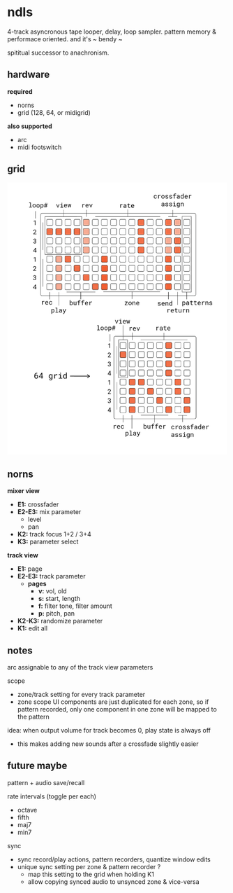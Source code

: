 # ndls

4-track asyncronous tape looper, delay, loop sampler. pattern memory & performace oriented. and it's ~ bendy ~

spititual successor to anachronism.

## hardware

**required**
- norns
- grid (128, 64, or midigrid)

**also supported**
- arc
- midi footswitch

## grid

![documentation image](doc/ndls.png)

## norns

**mixer view**
- **E1:** crossfader
- **E2-E3:** mix parameter
  - level
  - pan
- **K2:** track focus 1+2 / 3+4
- **K3:** parameter select

**track view**
- **E1:** page
- **E2-E3:** track parameter
  - **pages**
    - **v:** vol, old
    - **s:** start, length
    - **f:** filter tone, filter amount
    - **p:** pitch, pan
- **K2-K3:** randomize parameter
- **K1:** edit all

## notes

arc assignable to any of the track view parameters

scope
- zone/track setting for every track parameter
- zone scope UI components are just duplicated for each zone, so if pattern recorded, only one component in one zone will be mapped to the pattern

idea: when output volume for track becomes 0, play state is always off
- this makes adding new sounds after a crossfade slightly easier

## future maybe

pattern + audio save/recall

rate intervals (toggle per each)
- octave
- fifth
- maj7
- min7

sync
- sync record/play actions, pattern recorders, quantize window edits
- unique sync setting per zone & pattern recorder ? 
  - map this setting to the grid when holding K1
  - allow copying synced audio to unsynced zone & vice-versa
